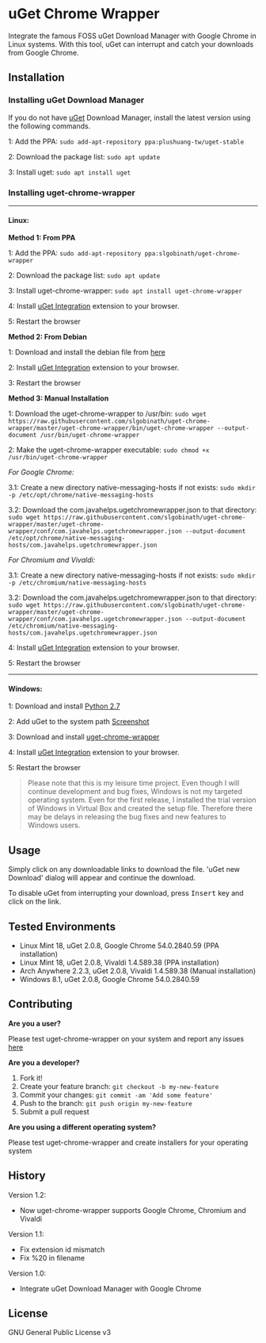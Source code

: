 # uGet Chrome Wrapper
Integrate the famous FOSS uGet Download Manager with Google Chrome in Linux systems. With this tool, uGet can interrupt and catch your downloads from Google Chrome.


## Installation
### Installing uGet Download Manager

If you do not have [uGet](http://ugetdm.com/) Download Manager, install the latest version using the following commands.

1: Add the PPA: `sudo add-apt-repository ppa:plushuang-tw/uget-stable`

2: Download the package list: `sudo apt update`

3: Install uget: `sudo apt install uget`


### Installing uget-chrome-wrapper

***

#### Linux:

**Method 1: From PPA**

1: Add the PPA: `sudo add-apt-repository ppa:slgobinath/uget-chrome-wrapper`

2: Download the package list: `sudo apt update`

3: Install uget-chrome-wrapper: `sudo apt install uget-chrome-wrapper`

4: Install [uGet Integration](https://chrome.google.com/webstore/detail/uget-integration/efjgjleilhflffpbnkaofpmdnajdpepi) extension to your browser.

5: Restart the browser


**Method 2: From Debian**

1: Download and install the debian file from [here](http://ppa.launchpad.net/slgobinath/uget-chrome-wrapper/ubuntu/pool/main/u/uget-chrome-wrapper)

2: Install [uGet Integration](https://chrome.google.com/webstore/detail/uget-integration/efjgjleilhflffpbnkaofpmdnajdpepi) extension to your browser.

3: Restart the browser



**Method 3: Manual Installation**

1: Download the uget-chrome-wrapper to /usr/bin: `sudo wget https://raw.githubusercontent.com/slgobinath/uget-chrome-wrapper/master/uget-chrome-wrapper/bin/uget-chrome-wrapper --output-document /usr/bin/uget-chrome-wrapper`

2: Make the uget-chrome-wrapper executable: `sudo chmod +x /usr/bin/uget-chrome-wrapper`

*For Google Chrome:*

3.1: Create a new directory native-messaging-hosts if not exists: `sudo mkdir -p /etc/opt/chrome/native-messaging-hosts`

3.2: Download the com.javahelps.ugetchromewrapper.json to that directory: `sudo wget https://raw.githubusercontent.com/slgobinath/uget-chrome-wrapper/master/uget-chrome-wrapper/conf/com.javahelps.ugetchromewrapper.json --output-document /etc/opt/chrome/native-messaging-hosts/com.javahelps.ugetchromewrapper.json`

*For Chromium and Vivaldi:*

3.1: Create a new directory native-messaging-hosts if not exists: `sudo mkdir -p /etc/chromium/native-messaging-hosts`

3.2: Download the com.javahelps.ugetchromewrapper.json to that directory: `sudo wget https://raw.githubusercontent.com/slgobinath/uget-chrome-wrapper/master/uget-chrome-wrapper/conf/com.javahelps.ugetchromewrapper.json --output-document /etc/chromium/native-messaging-hosts/com.javahelps.ugetchromewrapper.json`

4: Install [uGet Integration](https://chrome.google.com/webstore/detail/uget-integration/efjgjleilhflffpbnkaofpmdnajdpepi) extension to your browser.

5: Restart the browser


***

#### Windows:
1: Download and install [Python 2.7](https://www.python.org/downloads/release/python-2712/)

2: Add uGet to the system path [Screenshot](https://github.com/slgobinath/uget-chrome-wrapper/blob/master/build/windows/add_uget_to_path.png)

3: Download and install [uget-chrome-wrapper](https://github.com/slgobinath/uget-chrome-wrapper/releases/download/v1.2/uget-chrome-wrapper_1.2.1.exe)

4: Install [uGet Integration](https://chrome.google.com/webstore/detail/uget-integration/efjgjleilhflffpbnkaofpmdnajdpepi) extension to your browser.

5: Restart the browser

> Please note that this is my leisure time project. Even though I will continue development and bug fixes, Windows is not my targeted operating system. Even for the first release, I installed the trial version of Windows in Virtual Box and created the setup file. Therefore there may be delays in releasing the bug fixes and new features to Windows users.

## Usage
Simply click on any downloadable links to download the file. 'uGet new Download' dialog will appear and continue the download.

To disable uGet from interrupting your download, press <kbd>Insert</kbd> key and click on the link.

## Tested Environments
 - Linux Mint 18, uGet 2.0.8, Google Chrome 54.0.2840.59 (PPA installation)
 - Linux Mint 18, uGet 2.0.8, Vivaldi 1.4.589.38 (PPA installation)
 - Arch Anywhere 2.2.3, uGet 2.0.8, Vivaldi 1.4.589.38 (Manual installation)
 - Windows 8.1, uGet 2.0.8, Google Chrome 54.0.2840.59

## Contributing
**Are you a user?**

Please test uget-chrome-wrapper on your system and report any issues [here](https://github.com/slgobinath/uget-chrome-wrapper/issues)

**Are you a developer?**

1. Fork it!
2. Create your feature branch: `git checkout -b my-new-feature`
3. Commit your changes: `git commit -am 'Add some feature'`
4. Push to the branch: `git push origin my-new-feature`
5. Submit a pull request

**Are you using a different operating system?**

Please test uget-chrome-wrapper and create installers for your operating system

## History
Version 1.2:
 * Now uget-chrome-wrapper supports Google Chrome, Chromium and Vivaldi

Version 1.1:
* Fix extension id mismatch
* Fix %20 in filename

Version 1.0:
* Integrate uGet Download Manager with Google Chrome


## License

GNU General Public License v3